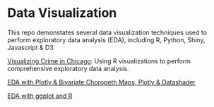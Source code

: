 # Data Visualization

This repo demonstates several data visualization techniques used to perform exploratory data analysis (EDA), including R, Python, Shiny, Javascript & D3

[Visualizing Crime in Chicago](https://rpubs.com/kylegilde/FinalProjectVisualizingCrimeinChicago): Using R visualizations to perform comprehensive exploratory data analysis.

[EDA with Plotly & Bivariate Choropeth Maps, Plotly & Datashader](https://nbviewer.jupyter.org/github/kylegilde/D608-Data-Viz/blob/master/HW2-plotly/Module2-KyleGilde.ipynb)

[EDA with ggplot and R](https://rpubs.com/kylegilde/D608-Data-Viz-HW1)